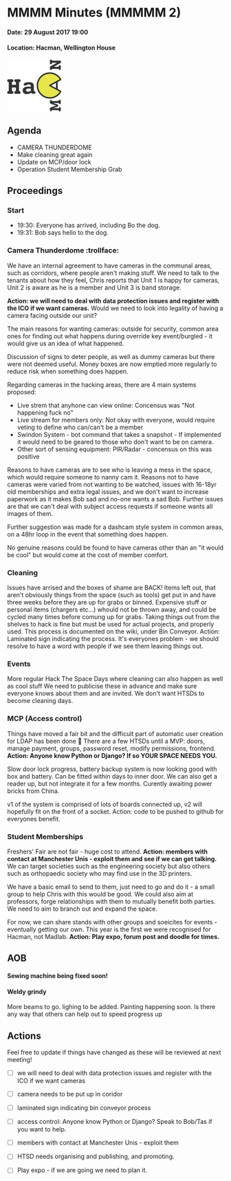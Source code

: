 # MMMM Minutes (MMMMM 2)
#### Date: 29 August 2017 19:00
#### Location: Hacman, Wellington House
![](https://raw.githubusercontent.com/HACManchester/Branding/master/Logos/PNG/126/hackspace-dgrey.png)
## Agenda 
* CAMERA THUNDERDOME
* Make cleaning great again
* Update on MCP/door lock
* Operation Student Membership Grab

## Proceedings
### Start
* 19:30: Everyone has arrived, including Bo the dog.
* 19:31: Bob says hello to the dog.

### Camera Thunderdome :trollface:
We have an internal agreement to have cameras in the communal areas, such as corridors, where people aren't making stuff.
We need to talk to the tenants about how they feel, Chris reports that Unit 1 is happy for cameras, Unit 2 is aware as he is a member and Unit 3 is band storage. 

**Action: we will need to deal with data protection issues and register with the ICO if we want cameras.**
Would we need to look into legality of having a camera facing outside our unit?

The main reasons for wanting cameras: outside for security, common area ones for finding out what happens during override key event/burgled - it would give us an idea of what happened.

Discussion of signs to deter people, as well as dummy cameras but there were not deemed useful.
Money boxes are now emptied more regularly to reduce risk when something does happen.

Regarding cameras in the hacking areas, there are 4 main systems proposed:
* Live strem that anyhone can view online: Concensus was "Not happening fuck no"
* Live stream for members only: Not okay with everyone, would require veting to define who can/can't be a member
* Swindon System - bot command that takes a snapshot - If implemented it would need to be geared to those who don't want to be on camera.
* Other sort of sensing equipment: PIR/Radar - concensus on this was positive

Reasons to have cameras are to see who is leaving a mess in the space, which would require someone to nanny cam it. 
Reasons not to have cameras were varied from not wanting to be watched, issues with 16-18yr old memberships and extra legal issues, and we don't want to increase paperwork as it makes Bob sad and no-one wants a sad Bob.
Further issues are that we can't deal with subject access requests if someone wants all images of them.

Further suggestion was made for a dashcam style system in common areas, on a 48hr loop in the event that something does happen.

No genuine reasons could be found to have cameras other than an "it would be cool" but would come at the cost of member comfort. 

### Cleaning
Issues have arrised and the boxes of shame are BACK!
Items left out, that aren't obviously things from the space (such as tools) get put in and have three weeks before they are up for grabs or binned.
Expensive stuff or personal items (chargers etc...) whould not be thrown away, and could be cycled many times before comung up for grabs.
Taking things out from the shelves to hack is fine but must be used for actual projects, and properly used. 
This process is documented on the wiki, under Bin Conveyor. 
Action: Laminated sign indicating the process.
It's everyones problem - we should resolve to have a word with people if we see them leaving things out. 

### Events
More regular Hack The Space Days where cleaning can also happen as well as cool stuff
We need to publicise these in advance and make sure everyone knows about them and are invited.
We don't want HTSDs to become cleaning days.

### MCP (Access control)
Things have moved a fair bit and the difficult part of automatic user creation for LDAP has been done :tada:
There are a few HTSDs until a MVP: doors, manage payment, groups, password reset, modify permissions, frontend.
**Action: Anyone know Python or Django? If so YOUR SPACE NEEDS YOU.**

Slow door lock progress, battery backup system is now looking good with box and battery. Can be fitted within days to inner door. We can also get a reader up, but not integrate it for a few months.
Curently awaiting power bricks from China. 

v1 of the system is comprised of lots of boards connected up, v2 will hopefully fit on the front of a socket.
Action: code to be pushed to github for everyones benefit.


### Student Memberships
Freshers' Fair are not fair - huge cost to attend.
**Action: members with contact at Manchester Unis - exploit them and see if we can get talking.**
We can target societies such as the engineering society but also others such as orthopaedic society who may find use in the 3D printers.

We have a basic email to send to them, just need to go and do it - a small group to help Chris with this would be good. 
We could also aim at professors, forge relationships with them to mutually benefit both parties. 
We need to aim to branch out and expand the space.

For now, we can share stands with other groups and soeicites for events - eventually getting our own. 
This year is the first we were recognised for Hacman, not Madlab.
**Action: Play expo, forum post and doodle for times.**


## AOB
#### Sewing machine being fixed soon!

#### Weldy grindy
More beams to go. lighing to be added. Painting happening soon. 
Is there any way that others can help out to speed progress up


## Actions
Feel free to update if things have changed as these will be reviewed at next meeting!

* [ ] we will need to deal with data protection issues and register with the ICO if we want cameras
* [ ] camera needs to be put up in coridor
* [ ] laminated sign indicating bin conveyor process
* [ ] access control: Anyone know Python or Django? Speak to Bob/Tas if you want to help.
* [ ] members with contact at Manchester Unis - exploit them
* [ ] HTSD needs organising and publishing, and promoting.
* [ ] Play expo - if we are going we need to plan it.

